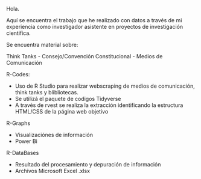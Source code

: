 Hola.

Aquí se encuentra el trabajo que he realizado con datos a través de mi experiencia como investigador asistente en proyectos de investigación cientifica.


Se encuentra material sobre:

Think Tanks - Consejo/Convención Constitucional - Medios de Comunicación

R-Codes:
- Uso de R Studio para realizar webscraping de medios de comunicación, think tanks y blibliotecas.
- Se utilizá el paquete de codigos Tidyverse
- A través de rvest se realiza la extracción identificando la estructura HTML/CSS de la página web objetivo

R-Graphs
- Visualizaciónes de información
- Power Bi

R-DataBases
- Resultado del procesamiento y depuración de información
- Archivos Microsoft Excel .xlsx
